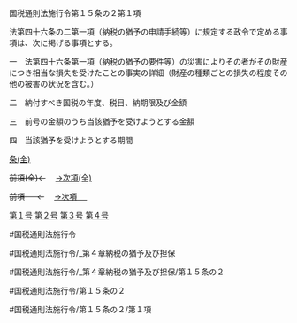 
国税通則法施行令第１５条の２第１項

法第四十六条の二第一項（納税の猶予の申請手続等）に規定する政令で定める事項は、次に掲げる事項とする。

一　法第四十六条第一項（納税の猶予の要件等）の災害によりその者がその財産につき相当な損失を受けたことの事実の詳細（財産の種類ごとの損失の程度その他の被害の状況を含む。）

二　納付すべき国税の年度、税目、納期限及び金額

三　前号の金額のうち当該猶予を受けようとする金額

四　当該猶予を受けようとする期間

[条(全)](国税通則法施行＿令＿第１５条の２_.md)

~~前項(全)←~~　  [→次項(全)](国税通則法施行＿令＿第１５条の２第２項_.md)

~~前項 　 ←~~　  [→次項 　 ](国税通則法施行＿令＿第１５条の２第２項.md)

[第１号](国税通則法施行＿令＿第１５条の２第１項第１号.md)  [第２号](国税通則法施行＿令＿第１５条の２第１項第２号.md)  [第３号](国税通則法施行＿令＿第１５条の２第１項第３号.md)  [第４号](国税通則法施行＿令＿第１５条の２第１項第４号.md)  

#国税通則法施行令

#国税通則法施行令/_第４章納税の猶予及び担保

#国税通則法施行令/_第４章納税の猶予及び担保/第１５条の２

#国税通則法施行令/第１５条の２

#国税通則法施行令/第１５条の２/第１項

